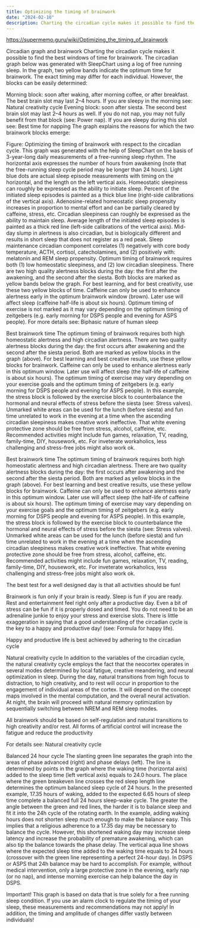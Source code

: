 ```yaml
---
title: Optimizing the timing of brainwork
date: "2024-02-10"
description: Charting the circadian cycle makes it possible to find the best windows of time for brainwork
---
```


https://supermemo.guru/wiki/Optimizing_the_timing_of_brainwork

Circadian graph and brainwork
Charting the circadian cycle makes it possible to find the best windows of time for brainwork. The circadian graph below was generated with SleepChart using a log of free running sleep. In the graph, two yellow bands indicate the optimum time for brainwork. The exact timing may differ for each individual. However, the blocks can be easily determined:

Morning block: soon after waking, after morning coffee, or after breakfast. The best brain slot may last 2–4 hours. If you are sleepy in the morning see: Natural creativity cycle
Evening block: soon after siesta. The second best brain slot may last 2–4 hours as well. If you do not nap, you may not fully benefit from that block (see: Power nap). If you are sleepy during this slot see: Best time for napping
The graph explains the reasons for which the two brainwork blocks emerge:


Figure: Optimizing the timing of brainwork with respect to the circadian cycle. This graph was generated with the help of SleepChart on the basis of 3-year-long daily measurements of a free-running sleep rhythm. The horizontal axis expresses the number of hours from awakening (note that the free-running sleep cycle period may be longer than 24 hours). Light blue dots are actual sleep episode measurements with timing on the horizontal, and the length on the left vertical axis. Homeostatic sleepiness can roughly be expressed as the ability to initiate sleep. Percent of the initiated sleep episodes is painted as a thick blue line (right-side calibrations of the vertical axis). Adenosine-related homeostatic sleep propensity increases in proportion to mental effort and can be partially cleared by caffeine, stress, etc. Circadian sleepiness can roughly be expressed as the ability to maintain sleep. Average length of the initiated sleep episodes is painted as a thick red line (left-side calibrations of the vertical axis). Mid-day slump in alertness is also circadian, but is biologically different and results in short sleep that does not register as a red peak. Sleep maintenance circadian component correlates (1) negatively with core body temperature, ACTH, cortisol, catecholamines, and (2) positively with: melatonin and REM sleep propensity. Optimum timing of brainwork requires both (1) low homeostatic sleepiness, and (2) low circadian sleepiness. There are two high quality alertness blocks during the day: the first after the awakening, and the second after the siesta. Both blocks are marked as yellow bands below the graph. For best learning, and for best creativity, use these two yellow blocks of time. Caffeine can only be used to enhance alertness early in the optimum brainwork window (brown). Later use will affect sleep (caffeine half-life is about six hours). Optimum timing of exercise is not marked as it may vary depending on the optimum timing of zeitgebers (e.g. early morning for DSPS people and evening for ASPS people). For more details see: Biphasic nature of human sleep

Best brainwork time
The optimum timing of brainwork requires both high homeostatic alertness and high circadian alertness. There are two quality alertness blocks during the day: the first occurs after awakening and the second after the siesta period. Both are marked as yellow blocks in the graph (above). For best learning and best creative results, use these yellow blocks for brainwork. Caffeine can only be used to enhance alertness early in this optimum window. Later use will affect sleep (the half-life of caffeine is about six hours). The optimum timing of exercise may vary depending on your exercise goals and the optimum timing of zeitgebers (e.g. early morning for DSPS people and evening for ASPS people). In this example, the stress block is followed by the exercise block to counterbalance the hormonal and neural effects of stress before the siesta (see: Stress valves). Unmarked white areas can be used for the lunch (before siesta) and fun time unrelated to work in the evening at a time when the ascending circadian sleepiness makes creative work ineffective. That white evening protective zone should be free from stress, alcohol, caffeine, etc. Recommended activities might include fun games, relaxation, TV, reading, family-time, DIY, housework, etc. For inveterate workaholics, less challenging and stress-free jobs might also work ok.

Best brainwork time
The optimum timing of brainwork requires both high homeostatic alertness and high circadian alertness. There are two quality alertness blocks during the day: the first occurs after awakening and the second after the siesta period. Both are marked as yellow blocks in the graph (above). For best learning and best creative results, use these yellow blocks for brainwork. Caffeine can only be used to enhance alertness early in this optimum window. Later use will affect sleep (the half-life of caffeine is about six hours). The optimum timing of exercise may vary depending on your exercise goals and the optimum timing of zeitgebers (e.g. early morning for DSPS people and evening for ASPS people). In this example, the stress block is followed by the exercise block to counterbalance the hormonal and neural effects of stress before the siesta (see: Stress valves). Unmarked white areas can be used for the lunch (before siesta) and fun time unrelated to work in the evening at a time when the ascending circadian sleepiness makes creative work ineffective. That white evening protective zone should be free from stress, alcohol, caffeine, etc. Recommended activities might include fun games, relaxation, TV, reading, family-time, DIY, housework, etc. For inveterate workaholics, less challenging and stress-free jobs might also work ok.

The best test for a well designed day is that all activities should be fun!

Brainwork is fun only if your brain is ready. Sleep is fun if you are ready. Rest and entertainment feel right only after a productive day. Even a bit of stress can be fun if it is properly dosed and timed. You do not need to be an adrenaline junkie to enjoy your stress and exercise slots. There is little exaggeration in saying that a good understanding of the circadian cycle is the key to a happy and productive day! (see: Formula for happy life).

Happy and productive life is best achieved by adhering to the circadian cycle

Natural creativity cycle
In addition to the variables of the circadian cycle, the natural creativity cycle employs the fact that the neocortex operates in several modes determined by local fatigue, creative meandering, and neural optimization in sleep. During the day, natural transitions from high focus to distraction, to high creativity, and to rest will occur in proportion to the engagement of individual areas of the cortex. It will depend on the concept maps involved in the mental computation, and the overall neural activation. At night, the brain will proceed with natural memory optimization by sequentially switching between NREM and REM sleep modes.

All brainwork should be based on self-regulation and natural transitions to high creativity and/or rest. All forms of artificial control will increase the fatigue and reduce the productivity

For details see: Natural creativity cycle

Balanced 24 hour cycle
The slanting green line separates the graph into the areas of phase advanced (right) and phase delays (left). The line is determined by points in the graph where the waking time (horizontal axis) added to the sleep time (left vertical axis) equals to 24.0 hours. The place where the green breakeven line crosses the red sleep length line determines the optimum balanced sleep cycle of 24 hours. In the presented example, 17.35 hours of waking, added to the expected 6.65 hours of sleep time complete a balanced full 24 hours sleep-wake cycle. The greater the angle between the green and red lines, the harder it is to balance sleep and fit it into the 24h cycle of the rotating earth. In the example, adding waking hours does not shorten sleep much enough to make the balance easy. This implies that a religious adherence to a 17.35 day may be necessary to balance the cycle. However, this shortened waking day may increase sleep latency and increase the probability of premature awakening, which can also tip the balance towards the phase delay. The vertical aqua line shows where the expected sleep time added to the waking time equals to 24 hours (crossover with the green line representing a perfect 24-hour day). In DSPS or ASPS that 24h balance may be hard to accomplish. For example, without medical intervention, only a large protective zone in the evening, early nap (or no nap), and intense morning exercise can help balance the day in DSPS.

Important! This graph is based on data that is true solely for a free running sleep condition. If you use an alarm clock to regulate the timing of your sleep, these measurements and recommendations may not apply! In addition, the timing and amplitude of changes differ vastly between individuals!